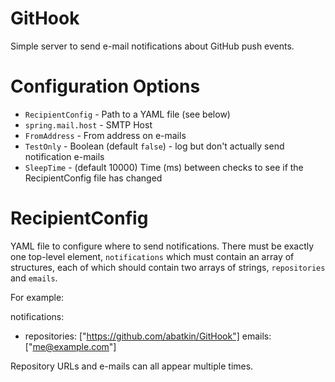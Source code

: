 GitHook
=======

Simple server to send e-mail notifications about GitHub push events.

Configuration Options
=====================
 * `RecipientConfig` - Path to a YAML file (see below)
 * `spring.mail.host` - SMTP Host
 * `FromAddress` - From address on e-mails
 * `TestOnly` - Boolean (default `false`) - log but don't actually send notification e-mails
 * `SleepTime` - (default 10000) Time (ms) between checks to see if the RecipientConfig file has changed
 
RecipientConfig
===============
YAML file to configure where to send notifications. There must be exactly one top-level element, `notifications` which must contain an array of structures, each of which should contain two arrays of strings, `repositories` and `emails`.

For example:

notifications:
  - repositories: ["https://github.com/abatkin/GitHook"]
    emails: ["me@example.com"]

Repository URLs and e-mails can all appear multiple times.
